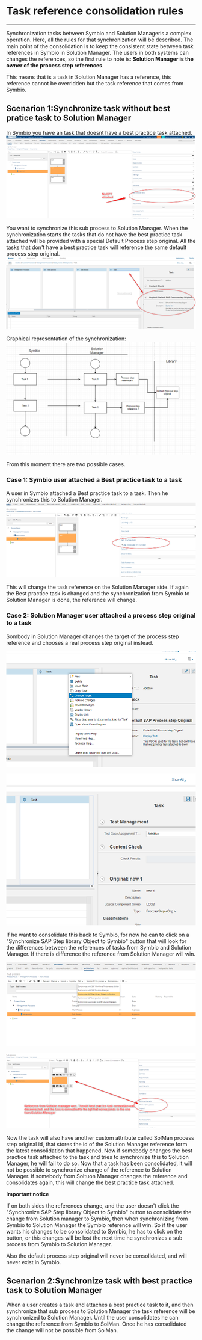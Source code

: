 
# Task reference consolidation rules
---
Synchronization tasks between Symbio and Solution Manageris a complex operation. Here, all the rules for that synchronization will be described. 
The main point of the consolidation is to keep the consistent state between task references in Symbio in Solution Manager. The users in both systems can changes the references, so the first rule to note is:
**Solution Manager is the owner of the process step references**.

This means that is a task in Solution Manager has a reference, this reference cannot be overridden but the task reference that comes from Symbio.

## Scenarion 1:Synchronize task without best pratice task to Solution Manager

In Symbio you have an task that doesnt have a best practice task attached.
![Test](media/Scenario1EmptyTaskConsolitation1.png)

You want to synchronize this sub process to Solution Manager.
When the synchronization starts the tasks that do not have the best practice task attached will be provided with a special Default Process step original. All the tasks that don't have a best practice task will reference the same default process step original.
![Test](media/Scenario1EmptyTaskConsolitation2.png)

Graphical representation of the synchronization:
![Test](media/Scenario1EmptyTaskConsolitation3.png)

From this moment there are two possible cases. 
### Case 1: Symbio user attached a Best practice task to a task

A user in Symbio attached a Best practice task to a task. Then he synchronizes this to Solution Manager. 
![Test](media/Scenario1EmptyTaskConsolitation4.png)

This will change the task reference on the Solution Manager side.
If again the Best practice task is changed and the synchronization from Symbio to Solution Manager is done, the reference will change.

### Case 2: Solution Manager user attached a process step original to a task
Sombody in Solution Manager changes the target of the process step reference and chooses a real process step original instead. 

![Test](media/Scenario1EmptyTaskConsolitation6.png)

![Test](media/Scenario1EmptyTaskConsolitation7.png)

If he want to consolidate this back to Symbio, for now he can to click on a "Synchronize SAP Step library Object to Symbio" button that will look for the differences between the references of tasks from Symbio and Solution Manager. If there is difference the reference from Solution Manager will win.


![Test](media/Scenario1EmptyTaskConsolitation8.png)

![Test](media/Scenario1EmptyTaskConsolitation9.png)

Now the task will also have another custom attribute called SolMan process step original id, that stores the id of the Solution Manager reference form the latest consolidation that happened. Now if somebody changes the best practice task attached to the task and tries to synchronize this to Solution Manager, he will fail to do so. Now that a task has been consolidated, it will not be possible to synchronize change of the reference to Solution Manager. if somebody from Soltuon Manager changes the reference and consolidates again, this will change the best practice task attached.

**Important notice**

If on both sides the references change, and the user doesn't click the "Synchronize SAP Step library Object to Symbio" button to consolidate the change from Solution manager to Symbio, then when synchronizing from Symbio to Solution Manager the Symbio reference will win. So if the user wants his changes to be consolidated to Symbio, he has to click on the button, or this changes will be lost the next time he synchronizes a sub process from Symbio to Solution Manager.

Also the default process step original will never be consolidated, and will never exist in Symbio. 

## Scenarion 2:Synchronize task with best practice task to Solution Manager

When a user creates a task and attaches a best practice task to it, and then synchronize that sub process to Solution Manager the task reference will be synchronized to Solution Manager.
Until the user consolidates he can change the reference from Symbio to SolMan. Once he has consolidated the change will not be possible from SolMan.